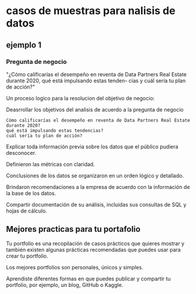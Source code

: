 # casos de muestras para nalisis de datos

## ejemplo 1

### Pregunta de negocio

"¿Cómo calificarías el desempeño en reventa de Data Partners Real Estate durante 2020, qué está impulsando estas tenden-
cias y cuál sería tu plan de acción?"

Un proceso logico para la resolucion del objetivo de negocio:

Deasrrollar los objetivos del analisis de acuerdo a la pregunta de negocio

    Cómo calificarías el desempeño en reventa de Data Partners Real Estate durante 2020?
    qué está impulsando estas tendencias?
    cuál sería tu plan de acción?

Explicar toda información previa sobre los datos que el público pudiera desconocer.

Definieron las métricas con claridad.

Conclusiones de los datos se organizaron en un orden lógico y detallado.

Brindaron recomendaciones a la empresa de acuerdo con la información de la base de los datos.

Compartir documentación de su análisis, incluidas sus consultas de SQL y hojas de cálculo.

## Mejores practicas para tu portafolio

Tu portfolio es una recopilación de casos prácticos que quieres mostrar y también existen algunas prácticas recomendadas
que puedes usar para crear tu portfolio.

Los mejores portfolios son personales, únicos y simples.

Aprendiste diferentes formas en que puedes publicar y compartir tu portfolio, por ejemplo, un blog, GitHub o Kaggle.
